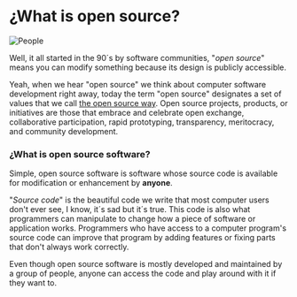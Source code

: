 # ¿What is open source?

![People](http://i.imgur.com/nUBwIG3.png "People sharing")

Well, it all started in the 90´s by software communities, "*open source*" means you can modify something because its design is publicly accessible.

Yeah, when we hear "open source" we think about computer software development right away, today the term "open source" designates a set of values that we call [the open source way](https://opensource.com/open-source-way). Open source projects, products, or initiatives are those that embrace and celebrate open exchange, collaborative participation, rapid prototyping, transparency, meritocracy, and community development.

### ¿What is open source software?

Simple, open source software is software whose source code is available for modification or enhancement by **anyone**.

"*Source code*" is the beautiful code we write that most computer users don't ever see, I know, it´s sad but it´s true. This code is also what programmers can manipulate to change how a piece of software or application works. Programmers who have access to a computer program's source code can improve that program by adding features or fixing parts that don't always work correctly.

Even though open source software is mostly developed and maintained by a group of people, anyone can access the code and play around with it if they want to.
